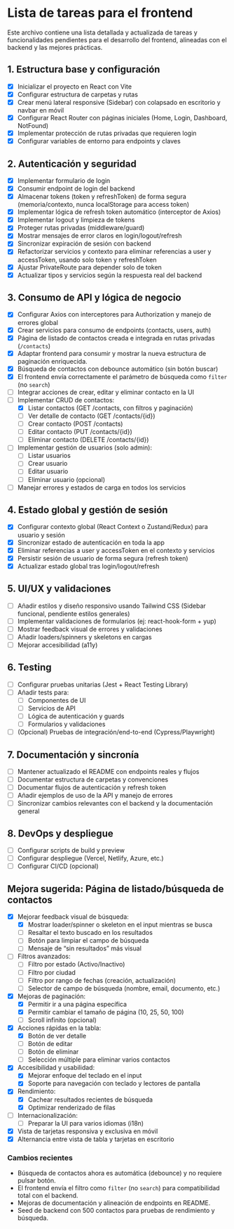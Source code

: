 # Lista de tareas para el frontend

Este archivo contiene una lista detallada y actualizada de tareas y funcionalidades pendientes para el desarrollo del frontend, alineadas con el backend y las mejores prácticas.

## 1. Estructura base y configuración
- [x] Inicializar el proyecto en React con Vite
- [x] Configurar estructura de carpetas y rutas
- [x] Crear menú lateral responsive (Sidebar) con colapsado en escritorio y navbar en móvil
- [x] Configurar React Router con páginas iniciales (Home, Login, Dashboard, NotFound)
- [x] Implementar protección de rutas privadas que requieren login
- [x] Configurar variables de entorno para endpoints y claves

## 2. Autenticación y seguridad
- [x] Implementar formulario de login
- [x] Consumir endpoint de login del backend
- [x] Almacenar tokens (token y refreshToken) de forma segura (memoria/contexto, nunca localStorage para access token)
- [x] Implementar lógica de refresh token automático (interceptor de Axios)
- [x] Implementar logout y limpieza de tokens
- [x] Proteger rutas privadas (middleware/guard)
- [x] Mostrar mensajes de error claros en login/logout/refresh
- [x] Sincronizar expiración de sesión con backend
- [x] Refactorizar servicios y contexto para eliminar referencias a user y accessToken, usando solo token y refreshToken
- [x] Ajustar PrivateRoute para depender solo de token
- [x] Actualizar tipos y servicios según la respuesta real del backend

## 3. Consumo de API y lógica de negocio
- [x] Configurar Axios con interceptores para Authorization y manejo de errores global
- [x] Crear servicios para consumo de endpoints (contacts, users, auth)
- [x] Página de listado de contactos creada e integrada en rutas privadas (`/contacts`)
- [x] Adaptar frontend para consumir y mostrar la nueva estructura de paginación enriquecida.
- [x] Búsqueda de contactos con debounce automático (sin botón buscar)
- [x] El frontend envía correctamente el parámetro de búsqueda como `filter` (no `search`)
- [ ] Integrar acciones de crear, editar y eliminar contacto en la UI
- [ ] Implementar CRUD de contactos:
    - [x] Listar contactos (GET /contacts, con filtros y paginación)
    - [ ] Ver detalle de contacto (GET /contacts/{id})
    - [ ] Crear contacto (POST /contacts)
    - [ ] Editar contacto (PUT /contacts/{id})
    - [ ] Eliminar contacto (DELETE /contacts/{id})
- [ ] Implementar gestión de usuarios (solo admin):
    - [ ] Listar usuarios
    - [ ] Crear usuario
    - [ ] Editar usuario
    - [ ] Eliminar usuario (opcional)
- [ ] Manejar errores y estados de carga en todos los servicios

## 4. Estado global y gestión de sesión
- [x] Configurar contexto global (React Context o Zustand/Redux) para usuario y sesión
- [x] Sincronizar estado de autenticación en toda la app
- [x] Eliminar referencias a user y accessToken en el contexto y servicios
- [x] Persistir sesión de usuario de forma segura (refresh token)
- [x] Actualizar estado global tras login/logout/refresh

## 5. UI/UX y validaciones
- [ ] Añadir estilos y diseño responsivo usando Tailwind CSS (Sidebar funcional, pendiente estilos generales)
- [ ] Implementar validaciones de formularios (ej: react-hook-form + yup)
- [ ] Mostrar feedback visual de errores y validaciones
- [ ] Añadir loaders/spinners y skeletons en cargas
- [ ] Mejorar accesibilidad (a11y)

## 6. Testing
- [ ] Configurar pruebas unitarias (Jest + React Testing Library)
- [ ] Añadir tests para:
    - [ ] Componentes de UI
    - [ ] Servicios de API
    - [ ] Lógica de autenticación y guards
    - [ ] Formularios y validaciones
- [ ] (Opcional) Pruebas de integración/end-to-end (Cypress/Playwright)

## 7. Documentación y sincronía
- [ ] Mantener actualizado el README con endpoints reales y flujos
- [ ] Documentar estructura de carpetas y convenciones
- [ ] Documentar flujos de autenticación y refresh token
- [ ] Añadir ejemplos de uso de la API y manejo de errores
- [ ] Sincronizar cambios relevantes con el backend y la documentación general

## 8. DevOps y despliegue
- [ ] Configurar scripts de build y preview
- [ ] Configurar despliegue (Vercel, Netlify, Azure, etc.)
- [ ] Configurar CI/CD (opcional)

## Mejora sugerida: Página de listado/búsqueda de contactos
- [x] Mejorar feedback visual de búsqueda:
    - [x] Mostrar loader/spinner o skeleton en el input mientras se busca
    - [ ] Resaltar el texto buscado en los resultados
    - [ ] Botón para limpiar el campo de búsqueda
    - [ ] Mensaje de “sin resultados” más visual
- [ ] Filtros avanzados:
    - [ ] Filtro por estado (Activo/Inactivo)
    - [ ] Filtro por ciudad
    - [ ] Filtro por rango de fechas (creación, actualización)
    - [ ] Selector de campo de búsqueda (nombre, email, documento, etc.)
- [x] Mejoras de paginación:
    - [x] Permitir ir a una página específica
    - [x] Permitir cambiar el tamaño de página (10, 25, 50, 100)
    - [ ] Scroll infinito (opcional)
- [x] Acciones rápidas en la tabla:
    - [x] Botón de ver detalle
    - [ ] Botón de editar
    - [ ] Botón de eliminar
    - [ ] Selección múltiple para eliminar varios contactos
- [x] Accesibilidad y usabilidad:
    - [x] Mejorar enfoque del teclado en el input
    - [x] Soporte para navegación con teclado y lectores de pantalla
- [x] Rendimiento:
    - [x] Cachear resultados recientes de búsqueda
    - [x] Optimizar renderizado de filas
- [ ] Internacionalización:
    - [ ] Preparar la UI para varios idiomas (i18n)
- [x] Vista de tarjetas responsiva y exclusiva en móvil
- [x] Alternancia entre vista de tabla y tarjetas en escritorio

### Cambios recientes
- Búsqueda de contactos ahora es automática (debounce) y no requiere pulsar botón.
- El frontend envía el filtro como `filter` (no `search`) para compatibilidad total con el backend.
- Mejoras de documentación y alineación de endpoints en README.
- Seed de backend con 500 contactos para pruebas de rendimiento y búsqueda.
